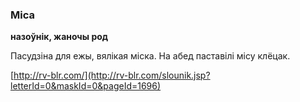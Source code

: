 ### Міса
**назоўнік, жаночы род**

Пасудзіна для ежы, вялікая міска. На абед паставілі місу клёцак.

<a rel="author">[http://rv-blr.com/](http://rv-blr.com/slounik.jsp?letterId=0&maskId=0&pageId=1696)</a>
